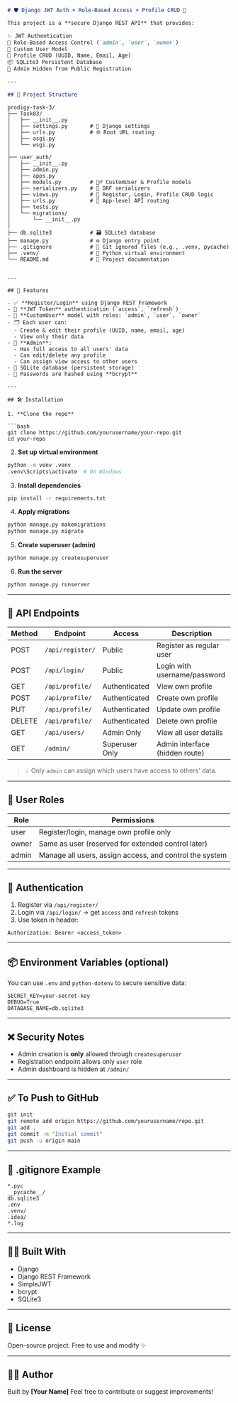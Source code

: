 ```markdown
# 🛡️ Django JWT Auth + Role-Based Access + Profile CRUD 🔐

This project is a **secure Django REST API** that provides:

✨ JWT Authentication  
🔐 Role-Based Access Control (`admin`, `user`, `owner`)  
👤 Custom User Model  
📝 Profile CRUD (UUID, Name, Email, Age)  
📦 SQLite3 Persistent Database  
🚫 Admin Hidden from Public Registration  

---

## 📁 Project Structure

```

```
prodigy-task-3/
├── Task03/
│   ├── __init__.py
│   ├── settings.py       # 🔧 Django settings
│   ├── urls.py           # 🌐 Root URL routing
│   ├── asgi.py
│   └── wsgi.py
│
├── user_auth/
│   ├── __init__.py
│   ├── admin.py
│   ├── apps.py
│   ├── models.py         # 🧍‍♂️ CustomUser & Profile models
│   ├── serializers.py    # 🧬 DRF serializers
│   ├── views.py          # 🚀 Register, Login, Profile CRUD logic
│   ├── urls.py           # 🔗 App-level API routing
│   ├── tests.py
│   └── migrations/
│       └── __init__.py
│
├── db.sqlite3            # 🗃️ SQLite3 database
├── manage.py             # ⚙️ Django entry point
├── .gitignore            # 🚫 Git ignored files (e.g., .venv, pycache)
├── .venv/                # 🐍 Python virtual environment
└── README.md             # 📘 Project documentation
```

````

---

## 🚀 Features

- ✅ **Register/Login** using Django REST Framework
- 🔐 **JWT Token** authentication (`access`, `refresh`)
- 👥 **CustomUser** model with roles: `admin`, `user`, `owner`
- 🗂️ Each user can:
  - Create & edit their profile (UUID, name, email, age)
  - View only their data
- 👑 **Admin**:
  - Has full access to all users' data
  - Can edit/delete any profile
  - Can assign view access to other users
- 📂 SQLite database (persistent storage)
- 🔏 Passwords are hashed using **bcrypt**

---

## 🛠 Installation

1. **Clone the repo**

```bash
git clone https://github.com/yourusername/your-repo.git
cd your-repo
````

2. **Set up virtual environment**

```bash
python -m venv .venv
.venv\Scripts\activate  # On Windows
```

3. **Install dependencies**

```bash
pip install -r requirements.txt
```

4. **Apply migrations**

```bash
python manage.py makemigrations
python manage.py migrate
```

5. **Create superuser (admin)**

```bash
python manage.py createsuperuser
```

6. **Run the server**

```bash
python manage.py runserver
```

---

## 🧪 API Endpoints

| Method | Endpoint         | Access         | Description                    |
| ------ | ---------------- | -------------- | ------------------------------ |
| POST   | `/api/register/` | Public         | Register as regular user       |
| POST   | `/api/login/`    | Public         | Login with username/password   |
| GET    | `/api/profile/`  | Authenticated  | View own profile               |
| POST   | `/api/profile/`  | Authenticated  | Create own profile             |
| PUT    | `/api/profile/`  | Authenticated  | Update own profile             |
| DELETE | `/api/profile/`  | Authenticated  | Delete own profile             |
| GET    | `/api/users/`    | Admin Only     | View all user details          |
| GET    | `/admin/`        | Superuser Only | Admin interface (hidden route) |

> 💡 Only `admin` can assign which users have access to others' data.

---

## 👥 User Roles

| Role  | Permissions                                             |
| ----- | ------------------------------------------------------- |
| user  | Register/login, manage own profile only                 |
| owner | Same as user (reserved for extended control later)      |
| admin | Manage all users, assign access, and control the system |

---

## 🔐 Authentication

1. Register via `/api/register/`
2. Login via `/api/login/` → get `access` and `refresh` tokens
3. Use token in header:

```
Authorization: Bearer <access_token>
```

---

## 📦 Environment Variables (optional)

You can use `.env` and `python-dotenv` to secure sensitive data:

```env
SECRET_KEY=your-secret-key
DEBUG=True
DATABASE_NAME=db.sqlite3
```

---

## ❌ Security Notes

* Admin creation is **only** allowed through `createsuperuser`
* Registration endpoint allows only `user` role
* Admin dashboard is hidden at `/admin/`

---

## ✅ To Push to GitHub

```bash
git init
git remote add origin https://github.com/yourusername/repo.git
git add .
git commit -m "Initial commit"
git push -u origin main
```

---

## 📂 .gitignore Example

```gitignore
*.pyc
__pycache__/
db.sqlite3
.env
.venv/
.idea/
*.log
```

---

## 🧑‍💻 Built With

* Django
* Django REST Framework
* SimpleJWT
* bcrypt
* SQLite3

---

## 📄 License

Open-source project. Free to use and modify ✨

---

## 🙋‍♂️ Author

Built by **\[Your Name]**
Feel free to contribute or suggest improvements!

```
